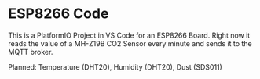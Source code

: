# ESP8266 Code

This is a PlatformIO Project in VS Code for an ESP8266 Board.
Right now it reads the value of a MH-Z19B CO2 Sensor every minute and sends it to the MQTT broker.

Planned: Temperature (DHT20), Humidity (DHT20), Dust (SDS011)
